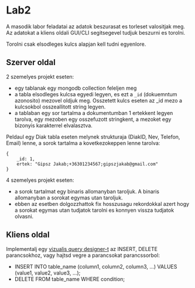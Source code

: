 # Lab2 

A masodik labor feladatai az adatok beszurasat es torleset valositjak meg. Az adatokat a kliens oldali GUI/CLI segitsegevel tudjuk beszurni es torolni. 

Torolni csak elsodleges kulcs alapjan kell tudni egyenlore.


## Szerver oldal

2 szemelyes projekt eseten:
- egy tablanak egy mongodb collection feleljen meg
- a tabla elsodleges kulcsa egyedi legyen, es ezt a `_id` (dokuemntum azonosito) mezovel oldjuk meg. Osszetett kulcs eseten az _id mezo a kulcsokbol osszeallitott string legyen.
- a tablaban egy sor tartalma a dokumentumban 1 ertekkent legyen tarolva, egy mezoben egy osszefuzott stringkent, a mezoket egy bizonyis karakterrel elvalasztva.

Peldaul egy Diak tabla eseten melynek strukturaja (DiakID, Nev, Telefon, Email) lenne, a sorok tartalma a kovetkezokeppen lenne tarolva:
```
{
    _id: 1,
    ertek: "Gipsz Jakab;+36301234567;gipszjakab@gmail.com"
}
```

4 szemelyes projekt eseten:
- a sorok tartalmat egy binaris allomanyban taroljuk. A binaris allomanyban a sorokat egymas utan taroljuk. 
- ebben az esetben dolgozzhattok fix hosszusagu rekordokkal azert hogy a sorokat egymas utan tudjatok tarolni es konnyen vissza tudjatok olvasni.

 
## Kliens oldal


Implementalj egy [vizualis query designer-t](https://www.mssqltips.com/sqlservertip/1086/sql-server-management-studio-query-designer/) az INSERT, DELETE parancsokhoz, vagy hajtsd vegre a parancsokat parancssorbol:
- INSERT INTO table_name (column1, column2, column3, ...) VALUES (value1, value2, value3, ...);
- DELETE FROM table_name WHERE condition;

